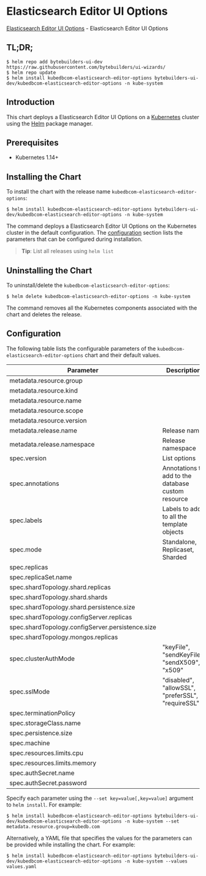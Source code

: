 # Elasticsearch Editor UI Options

[Elasticsearch Editor UI Options](https://byte.builders) - Elasticsearch Editor UI Options

## TL;DR;

```console
$ helm repo add bytebuilders-ui-dev https://raw.githubusercontent.com/bytebuilders/ui-wizards/
$ helm repo update
$ helm install kubedbcom-elasticsearch-editor-options bytebuilders-ui-dev/kubedbcom-elasticsearch-editor-options -n kube-system
```

## Introduction

This chart deploys a Elasticsearch Editor UI Options on a [Kubernetes](http://kubernetes.io) cluster using the [Helm](https://helm.sh) package manager.

## Prerequisites

- Kubernetes 1.14+

## Installing the Chart

To install the chart with the release name `kubedbcom-elasticsearch-editor-options`:

```console
$ helm install kubedbcom-elasticsearch-editor-options bytebuilders-ui-dev/kubedbcom-elasticsearch-editor-options -n kube-system
```

The command deploys a Elasticsearch Editor UI Options on the Kubernetes cluster in the default configuration. The [configuration](#configuration) section lists the parameters that can be configured during installation.

> **Tip**: List all releases using `helm list`

## Uninstalling the Chart

To uninstall/delete the `kubedbcom-elasticsearch-editor-options`:

```console
$ helm delete kubedbcom-elasticsearch-editor-options -n kube-system
```

The command removes all the Kubernetes components associated with the chart and deletes the release.

## Configuration

The following table lists the configurable parameters of the `kubedbcom-elasticsearch-editor-options` chart and their default values.

|                    Parameter                     |                    Description                     |      Default      |
|--------------------------------------------------|----------------------------------------------------|-------------------|
| metadata.resource.group                          |                                                    | `kubedb.com`      |
| metadata.resource.kind                           |                                                    | `Elasticsearch`   |
| metadata.resource.name                           |                                                    | `elasticsearches` |
| metadata.resource.scope                          |                                                    | `Namespaced`      |
| metadata.resource.version                        |                                                    | `v1alpha2`        |
| metadata.release.name                            | Release name                                       | `""`              |
| metadata.release.namespace                       | Release namespace                                  | `""`              |
| spec.version                                     | List options                                       | `3.4.17`          |
| spec.annotations                                 | Annotations to add to the database custom resource | `{}`              |
| spec.labels                                      | Labels to add to all the template objects          | `{}`              |
| spec.mode                                        | Standalone, Replicaset, Sharded                    | `Standalone`      |
| spec.replicas                                    |                                                    | `1`               |
| spec.replicaSet.name                             |                                                    | `rs0`             |
| spec.shardTopology.shard.replicas                |                                                    | `3`               |
| spec.shardTopology.shard.shards                  |                                                    | `3`               |
| spec.shardTopology.shard.persistence.size        |                                                    | `10Gi`            |
| spec.shardTopology.configServer.replicas         |                                                    | `3`               |
| spec.shardTopology.configServer.persistence.size |                                                    | `2Gi`             |
| spec.shardTopology.mongos.replicas               |                                                    | `3`               |
| spec.clusterAuthMode                             | "keyFile", "sendKeyFile", "sendX509", "x509"       | `keyFile`         |
| spec.sslMode                                     | "disabled", "allowSSL", "preferSSL", "requireSSL"  | `disabled`        |
| spec.terminationPolicy                           |                                                    | `WipeOut`         |
| spec.storageClass.name                           |                                                    | `standard`        |
| spec.persistence.size                            |                                                    | `10Gi`            |
| spec.machine                                     |                                                    | `""`              |
| spec.resources.limits.cpu                        |                                                    | `".5"`            |
| spec.resources.limits.memory                     |                                                    | `1024Mi`          |
| spec.authSecret.name                             |                                                    | `""`              |
| spec.authSecret.password                         |                                                    | `""`              |


Specify each parameter using the `--set key=value[,key=value]` argument to `helm install`. For example:

```console
$ helm install kubedbcom-elasticsearch-editor-options bytebuilders-ui-dev/kubedbcom-elasticsearch-editor-options -n kube-system --set metadata.resource.group=kubedb.com
```

Alternatively, a YAML file that specifies the values for the parameters can be provided while
installing the chart. For example:

```console
$ helm install kubedbcom-elasticsearch-editor-options bytebuilders-ui-dev/kubedbcom-elasticsearch-editor-options -n kube-system --values values.yaml
```
